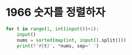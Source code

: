 # 1966 숫자를 정렬하자



```python
for t in range(1, int(input())+1):
    input()
    nums = sorted(map(int, input().split()))
    print(f'#{t}', *nums, sep=' ')
```

